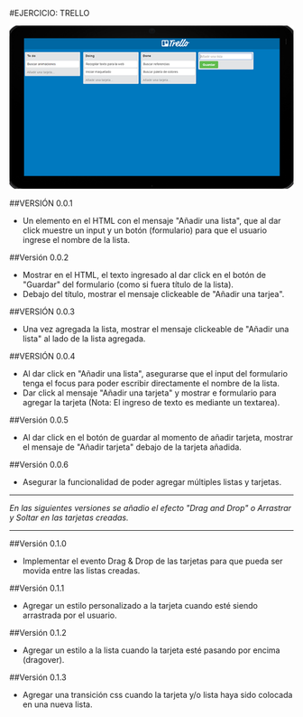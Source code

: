 #EJERCICIO: TRELLO

![Con titulo](image/trello.png "vista-trello")

##VERSIÓN 0.0.1

* Un elemento en el HTML con el mensaje "Añadir una lista", que al dar click muestre un input y un botón (formulario) para que el usuario ingrese el nombre de la lista.

##Versión 0.0.2

* Mostrar en el HTML, el texto ingresado al dar click en el botón de "Guardar" del formulario (como si fuera título de la lista).
* Debajo del título, mostrar el mensaje clickeable de "Añadir una tarjea".

##VERSIÓN 0.0.3

* Una vez agregada la lista, mostrar el mensaje clickeable de "Añadir una lista" al lado de la lista agregada.

##VERSIÓN 0.0.4

* Al dar click en "Añadir una lista", asegurarse que el input del formulario tenga el focus para poder escribir directamente el nombre de la lista.
* Dar click al mensaje "Añadir una tarjeta" y mostrar e formulario para agregar la tarjeta (Nota: El ingreso de texto es mediante un textarea).

##Versión 0.0.5

* Al dar click en el botón de guardar al momento de añadir tarjeta, mostrar el mensaje de "Añadir tarjeta" debajo de la tarjeta añadida.

##Versión 0.0.6

* Asegurar la funcionalidad de poder agregar múltiples listas y tarjetas.


***

_En las siguientes versiones se añadio el efecto "Drag and Drop" o Arrastrar y Soltar en las tarjetas creadas._

***


##Versión 0.1.0

* Implementar el evento Drag & Drop de las tarjetas para que pueda ser movida entre las listas creadas.

##Versión 0.1.1

* Agregar un estilo personalizado a la tarjeta cuando esté siendo arrastrada por el usuario.

##Versión 0.1.2

* Agregar un estilo a la lista cuando la tarjeta esté pasando por encima (dragover).

##Versión 0.1.3

* Agregar una transición css cuando la tarjeta y/o lista haya sido colocada en una nueva lista.